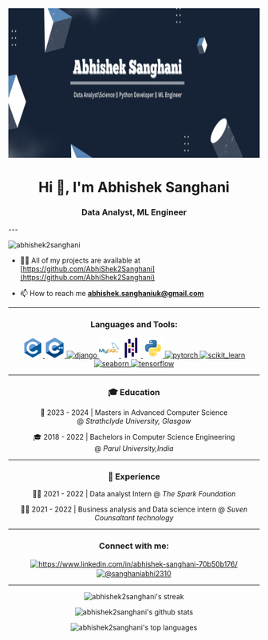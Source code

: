 <img align="centre" alt="coding" width="1000" height="300" src="https://github.com/AbhiShek2Sanghani/AbhiShek2Sanghani/blob/main/Abhishek.png">


<h1 align="center">Hi 👋, I'm Abhishek Sanghani</h1>
<h3 align="center">Data Analyst, ML Engineer</h3>
 ---
<p align="left"> <img src="https://komarev.com/ghpvc/?username=abhishek2sanghani&label=Profile%20views&color=0e75b6&style=flat" alt="abhishek2sanghani" /> </p>

- 👨‍💻 All of my projects are available at [https://github.com/AbhiShek2Sanghani](https://github.com/AbhiShek2Sanghani)

- 📫 How to reach me **abhishek.sanghaniuk@gmail.com**

---

<h3 align="center">Languages and Tools:</h3>
<p align="center"> <a href="https://www.cprogramming.com/" target="_blank" rel="noreferrer"> <img src="https://raw.githubusercontent.com/devicons/devicon/master/icons/c/c-original.svg" alt="c" width="40" height="40"/> </a> <a href="https://www.w3schools.com/cpp/" target="_blank" rel="noreferrer"> <img src="https://raw.githubusercontent.com/devicons/devicon/master/icons/cplusplus/cplusplus-original.svg" alt="cplusplus" width="40" height="40"/> </a> <a href="https://www.djangoproject.com/" target="_blank" rel="noreferrer"> <img src="https://cdn.worldvectorlogo.com/logos/django.svg" alt="django" width="40" height="40"/> </a> <a href="https://www.mysql.com/" target="_blank" rel="noreferrer"> <img src="https://raw.githubusercontent.com/devicons/devicon/master/icons/mysql/mysql-original-wordmark.svg" alt="mysql" width="40" height="40"/> </a> <a href="https://pandas.pydata.org/" target="_blank" rel="noreferrer"> <img src="https://raw.githubusercontent.com/devicons/devicon/2ae2a900d2f041da66e950e4d48052658d850630/icons/pandas/pandas-original.svg" alt="pandas" width="40" height="40"/> </a> <a href="https://www.python.org" target="_blank" rel="noreferrer"> <img src="https://raw.githubusercontent.com/devicons/devicon/master/icons/python/python-original.svg" alt="python" width="40" height="40"/> </a> <a href="https://pytorch.org/" target="_blank" rel="noreferrer"> <img src="https://www.vectorlogo.zone/logos/pytorch/pytorch-icon.svg" alt="pytorch" width="40" height="40"/> </a> <a href="https://scikit-learn.org/" target="_blank" rel="noreferrer"> <img src="https://upload.wikimedia.org/wikipedia/commons/0/05/Scikit_learn_logo_small.svg" alt="scikit_learn" width="40" height="40"/> </a> <a href="https://seaborn.pydata.org/" target="_blank" rel="noreferrer"> <img src="https://seaborn.pydata.org/_images/logo-mark-lightbg.svg" alt="seaborn" width="40" height="40"/> </a> <a href="https://www.tensorflow.org" target="_blank" rel="noreferrer"> <img src="https://www.vectorlogo.zone/logos/tensorflow/tensorflow-icon.svg" alt="tensorflow" width="40" height="40"/> </a> </p>

---

<h3 align="center">🎓 Education</h3>

<p align="center">
  📖 2023 - 2024 | Masters in Advanced Computer Science <br> @ <i>Strathclyde University, Glasgow</i>
</p>
<p align="center">
  🎓 2018 - 2022 | Bachelors in Computer Science Engineering <br> @ <i>Parul University,India</i>
</p>

---

<h3 align="center">💼 Experience</h3>

<p align="center">
  👨‍💻 2021 - 2022 | Data analyst Intern @ <i>The Spark Foundation</i>
</p>
<p align="center">
  👨‍💻 2021 - 2022 | Business analysis and Data science intern @ <i>Suven Counsaltant technology</i>
</p>

---

<h3 align="center">Connect with me:</h3>
<p align="center">
<a href="https://linkedin.com/in/abhishek-sanghani-70b50b176/" target="blank"><img align="center" src="https://raw.githubusercontent.com/rahuldkjain/github-profile-readme-generator/master/src/images/icons/Social/linked-in-alt.svg" alt="https://www.linkedin.com/in/abhishek-sanghani-70b50b176/" height="30" width="40" /></a>
<a href="https://medium.com/@sanghaniabhi2310" target="blank"><img align="center" src="https://raw.githubusercontent.com/rahuldkjain/github-profile-readme-generator/master/src/images/icons/Social/medium.svg" alt="@sanghaniabhi2310" height="30" width="40" /></a>
</p>

---

<p align="center">
  <img src="http://github-readme-streak-stats.herokuapp.com?user=abhishek2sanghani&theme=radical" alt="abhishek2sanghani's streak" />
</p>

<p align="center">
  <img src="https://github-readme-stats.vercel.app/api?username=abhishek2sanghani&count_private=true&show_icons=true&theme=radical&hide=stars" alt="abhishek2sanghani's github stats" />
</p>

<p align="center">
  <img src="https://github-readme-stats.vercel.app/api/top-langs/?username=abhishek2sanghani&layout=compact&theme=radical" alt="abhishek2sanghani's top languages" />
</p>

